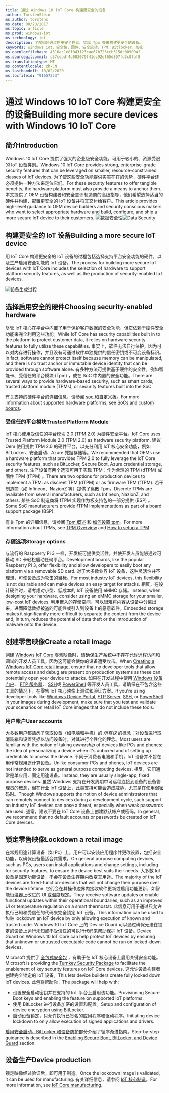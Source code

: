 ```yaml
---
title: 通过 Windows 10 IoT Core 构建更安全的设备
author: TorstenStein
ms.author: torstens
ms.date: 08/28/2017
ms.topic: article
ms.prod: windows-iot
ms.technology: iot
description: 了解如何通过启用安全启动、实现 Tpm 等来构建更安全的设备。
keywords: windows iot，安全性，固件，安全启动，TPM，Bitlocker，加密
ms.openlocfilehash: 4310ac1e8f043f23cae67b723ccb515dc009004f
ms.sourcegitcommit: c57cebdf4d083079f41ec92ef65d897fd3c0faf8
ms.translationtype: MT
ms.contentlocale: zh-CN
ms.lasthandoff: 10/02/2020
ms.locfileid: "91657353"
---
```

# <a name="building-more-secure-devices-with-windows-10-iot-core"></a><span data-ttu-id="3e47f-104">通过 Windows 10 IoT Core 构建更安全的设备</span><span class="sxs-lookup"><span data-stu-id="3e47f-104">Building more secure devices with Windows 10 IoT Core</span></span>

## <a name="introduction"></a><span data-ttu-id="3e47f-105">简介</span><span class="sxs-lookup"><span data-stu-id="3e47f-105">Introduction</span></span>  

<span data-ttu-id="3e47f-106">Windows 10 IoT Core 提供了强大的企业级安全功能，可用于较小的、资源受限的 IoT 设备类别。</span><span class="sxs-lookup"><span data-stu-id="3e47f-106">Windows 10 IoT Core provides strong, enterprise-grade security features that can be leveraged on smaller, resource-constrained classes of IoT devices.</span></span> <span data-ttu-id="3e47f-107">为了使这些安全功能提供实实在在的优势，硬件平台还必须提供一种方法来定位它们。</span><span class="sxs-lookup"><span data-stu-id="3e47f-107">For these security features to offer tangible benefits, the hardware platform must also provide a means to anchor them.</span></span> <span data-ttu-id="3e47f-108">本文提供了 OEM 设备构建者和安全意识制造商的高级指导，他们希望选择适当的硬件并构建、配置更安全的 IoT 设备并将其交付给客户。</span><span class="sxs-lookup"><span data-stu-id="3e47f-108">This article provides high-level guidance to OEM device builders and security conscious makers who want to select appropriate hardware and build, configure, and ship a more secure IoT device to their customers.</span></span>
<span data-ttu-id="3e47f-109">![数据安全性](../media/SecurityFlowAndCertificates/DataRestExecutionMotion.png)</span><span class="sxs-lookup"><span data-stu-id="3e47f-109">![Data Security](../media/SecurityFlowAndCertificates/DataRestExecutionMotion.png)</span></span>

## <a name="building-a-more-secure-iot-device"></a><span data-ttu-id="3e47f-110">构建更安全的 IoT 设备</span><span class="sxs-lookup"><span data-stu-id="3e47f-110">Building a more secure IoT device</span></span>  
<span data-ttu-id="3e47f-111">用 IoT Core 构建更安全的 IoT 设备的过程包括选择支持平台安全功能的硬件，以及生产启用安全功能的 IoT 设备。</span><span class="sxs-lookup"><span data-stu-id="3e47f-111">The process for building more secure IoT devices with IoT Core includes the selection of hardware to support platform security features, as well as the production of security-enabled IoT devices.</span></span>

![设备生成过程](../media/SecurityFlowAndCertificates/DeviceBuildProcess.png)


## <a name="choosing-security-enabled-hardware"></a><span data-ttu-id="3e47f-113">选择启用安全的硬件</span><span class="sxs-lookup"><span data-stu-id="3e47f-113">Choosing security-enabled hardware</span></span>
<span data-ttu-id="3e47f-114">尽管 IoT 核心在平台中内置了用于保护客户数据的安全功能，但它依赖于硬件安全功能来完全利用这些功能。</span><span class="sxs-lookup"><span data-stu-id="3e47f-114">While IoT Core has security capabilities built in to the platform to protect customer data, it relies on hardware security features to fully utilize these capabilities.</span></span> <span data-ttu-id="3e47f-115">事实上，软件无法自行保护，因为可以对内存进行操作，并且没有可通过软件单独提供的信任密钥或不可变设备标识。</span><span class="sxs-lookup"><span data-stu-id="3e47f-115">In fact, software cannot protect itself because memory can be manipulated, and there is no trust anchor or immutable device identity that can be provided through software alone.</span></span> <span data-ttu-id="3e47f-116">有多种方法可提供基于硬件的安全性，例如智能卡、受信任的平台模块 (Tpm) ，或在 SoC 中内置的安全功能。</span><span class="sxs-lookup"><span data-stu-id="3e47f-116">There are several ways to provide hardware-based security, such as smart cards, trusted platform module (TPMs), or security features built into the SoC.</span></span> 

<span data-ttu-id="3e47f-117">有关支持的硬件平台的详细信息，请参阅 [soc 和自定义板](https://docs.microsoft.com/windows/iot-core/learn-about-hardware/socsandcustomboards)。</span><span class="sxs-lookup"><span data-stu-id="3e47f-117">For more information about supported hardware platforms, see [SoCs and custom boards](https://docs.microsoft.com/windows/iot-core/learn-about-hardware/socsandcustomboards).</span></span> 

### <a name="trusted-platform-module"></a><span data-ttu-id="3e47f-118">受信任的平台模块</span><span class="sxs-lookup"><span data-stu-id="3e47f-118">Trusted Platform Module</span></span>
<span data-ttu-id="3e47f-119">IoT 核心使用受信任的平台模块 2.0 (TPM 2.0) 为硬件安全平台。</span><span class="sxs-lookup"><span data-stu-id="3e47f-119">IoT Core uses Trusted Platform Module 2.0 (TPM 2.0) as hardware security platform.</span></span> <span data-ttu-id="3e47f-120">建议 Oem 使用提供 TPM 2.0 的硬件平台，以充分利用 IoT 核心安全功能，例如 BitLocker、安全启动、Azure 凭据存储等。</span><span class="sxs-lookup"><span data-stu-id="3e47f-120">We recommended that OEMs use a hardware platform that provides TPM 2.0 to fully leverage the IoT Core security features, such as BitLocker, Secure Boot, Azure credential storage, and others.</span></span> <span data-ttu-id="3e47f-121">生产设备有两个选项可用于实现 TPM：作为合理的 TPM (dTPM) 或固件 TPM (fTPM) 。</span><span class="sxs-lookup"><span data-stu-id="3e47f-121">There are two options for production devices to implement a TPM: as discreet TPM (dTPM) or as firmware TPM (fTPM).</span></span> <span data-ttu-id="3e47f-122">若干制造商（如 Infineon、NazionZ 等）提供了离散 Tpm。</span><span class="sxs-lookup"><span data-stu-id="3e47f-122">Discrete TPMs are available from several manufacturers, such as Infineon, NazionZ, and others.</span></span> <span data-ttu-id="3e47f-123">某些 SoC 制造商将 fTPM 实现作为板支持包的一部分提供 (BSP) 。</span><span class="sxs-lookup"><span data-stu-id="3e47f-123">Some SoC manufacturers provide fTPM implementations as part of a board support package (BSP).</span></span> 

<span data-ttu-id="3e47f-124">有关 Tpm 的详细信息，请参阅 [Tpm 概述](https://docs.microsoft.com/windows/iot-core/secure-your-device/tpm) 和 [如何设置 tpm](https://docs.microsoft.com/windows/iot-core/secure-your-device/setuptpm)。</span><span class="sxs-lookup"><span data-stu-id="3e47f-124">For more information about TPMs, see [TPM Overview](https://docs.microsoft.com/windows/iot-core/secure-your-device/tpm) and [How to setup a TPM](https://docs.microsoft.com/windows/iot-core/secure-your-device/setuptpm).</span></span>

### <a name="storage-options"></a><span data-ttu-id="3e47f-125">存储选项</span><span class="sxs-lookup"><span data-stu-id="3e47f-125">Storage options</span></span>
<span data-ttu-id="3e47f-126">与流行的 Raspberry Pi 3 一样，开发板可提供灵活性，并使开发人员能够通过可移动 SD 卡轻松启动任何平台。</span><span class="sxs-lookup"><span data-stu-id="3e47f-126">Development boards, like the popular Raspberry Pi 3, offer flexibility and allow developers to easily boot any platform via a removable SD card.</span></span> <span data-ttu-id="3e47f-127">对于大多数业界 IoT 设备，这种灵活性并不理想，可使设备成为攻击的目标。</span><span class="sxs-lookup"><span data-stu-id="3e47f-127">For most industry IoT devices, this flexibility is not desirable and can make devices an easy target for attacks.</span></span> <span data-ttu-id="3e47f-128">相反，在设计硬件时，请考虑对小型、低成本的 IoT 设备使用 eMMC 存储。</span><span class="sxs-lookup"><span data-stu-id="3e47f-128">Instead, when designing your hardware, consider using an eMMC storage for your smaller, low-cost IoT devices.</span></span> <span data-ttu-id="3e47f-129">利用嵌入的存储空间，可以很难将内容从设备中分离出来，进而降低数据被盗的可能性或引入到设备上的恶意软件。</span><span class="sxs-lookup"><span data-stu-id="3e47f-129">Embedded storage makes it significantly more difficult to separate the content from the device and, in turn, reduces the potential of data theft or the introduction of malware onto the device.</span></span>

## <a name="create-a-retail-image"></a><span data-ttu-id="3e47f-130">创建零售映像</span><span class="sxs-lookup"><span data-stu-id="3e47f-130">Create a retail image</span></span> 
<span data-ttu-id="3e47f-131">[创建 Windows IoT Core 零售映像](https://docs.microsoft.com/windows-hardware/manufacture/iot/iot-core-manufacturing-guide)时，请确保生产系统中不存在允许远程访问和调试的开发人员工具，因为这可能会使你的设备遭受攻击。</span><span class="sxs-lookup"><span data-stu-id="3e47f-131">When [Creating a Windows IoT Core retail image](https://docs.microsoft.com/windows-hardware/manufacture/iot/iot-core-manufacturing-guide), ensure that no developer tools that allow remote access and debug are present on production systems as these can potentially open your device to attacks.</span></span> <span data-ttu-id="3e47f-132">如果在开发过程中使用 [Windows 设备门户](https://docs.microsoft.com/windows/iot-core/manage-your-device/remotedisplay)、 [FTP 服务器](https://docs.microsoft.com/windows/iot-core/connect-your-device/ftp)、 [SSH](https://docs.microsoft.com/windows/iot-core/connect-your-device/ssh)或 [PowerShell](https://docs.microsoft.com/windows/iot-core/connect-your-device/powershell) 等开发人员工具，请确保在不包含这些工具的情况下，在零售 IoT 核心映像上测试和验证方案。</span><span class="sxs-lookup"><span data-stu-id="3e47f-132">If you're using developer tools like [Windows Device Portal](https://docs.microsoft.com/windows/iot-core/manage-your-device/remotedisplay), [FTP Server](https://docs.microsoft.com/windows/iot-core/connect-your-device/ftp), [SSH](https://docs.microsoft.com/windows/iot-core/connect-your-device/ssh), or [PowerShell](https://docs.microsoft.com/windows/iot-core/connect-your-device/powershell) in your images during development, make sure that you test and validate your scenarios on retail IoT Core images that do not include these tools.</span></span>

### <a name="user-accounts"></a><span data-ttu-id="3e47f-133">用户帐户</span><span class="sxs-lookup"><span data-stu-id="3e47f-133">User accounts</span></span>
<span data-ttu-id="3e47f-134">大多数用户都熟悉了获取设备（如电脑和手机）的 *所有权* 的概念：对设备进行取消装箱和设置凭据以访问设备时，对其进行个性化的理念。</span><span class="sxs-lookup"><span data-stu-id="3e47f-134">Most users are familiar with the notion of taking *ownership* of devices like PCs and phones: the idea of personalizing a device when it's unboxed and of setting up credentials to access the device.</span></span> <span data-ttu-id="3e47f-135">不同于消费者电脑和手机，IoT 设备并不旨在用作常规用途计算设备。</span><span class="sxs-lookup"><span data-stu-id="3e47f-135">Unlike consumer PCs and phones, IoT devices are not intended to serve as general purpose computing devices.</span></span> <span data-ttu-id="3e47f-136">相反，它们通常是单应用、固定用途设备。</span><span class="sxs-lookup"><span data-stu-id="3e47f-136">Instead, they are usually single-app, fixed purpose devices.</span></span> <span data-ttu-id="3e47f-137">虽然 Windows 支持在开发周期中可远程连接到设备的设备管理员的概念，但在行业 IoT 设备上，此类支持可能会造成威胁，尤其是在使用弱密码时。</span><span class="sxs-lookup"><span data-stu-id="3e47f-137">Though Windows supports the notion of device administrators that can remotely connect to devices during a development cycle, such support on industry IoT devices can pose a threat, especially when weak passwords are used.</span></span> <span data-ttu-id="3e47f-138">通常，建议不要在 IoT Core 设备上创建默认帐户或密码。</span><span class="sxs-lookup"><span data-stu-id="3e47f-138">In general, we recommend that no default accounts or passwords be created on IoT Core devices.</span></span>

## <a name="lockdown-a-retail-image"></a><span data-ttu-id="3e47f-139">锁定零售映像</span><span class="sxs-lookup"><span data-stu-id="3e47f-139">Lockdown a retail image</span></span>
<span data-ttu-id="3e47f-140">在常规用途计算设备（如 Pc）上，用户可以安装应用程序并更改设置，包括安全功能，以确保设备最适合其需求。</span><span class="sxs-lookup"><span data-stu-id="3e47f-140">On general purpose computing devices, such as PCs, users can install applications and change settings, including for security features, to ensure the device best suits their needs.</span></span> <span data-ttu-id="3e47f-141">大多数 IoT 设备是固定功能设备，不会在设备生存期内改变其用途。</span><span class="sxs-lookup"><span data-stu-id="3e47f-141">The majority of the IoT devices are fixed-function-devices that will not change their purpose over the device lifetime.</span></span> <span data-ttu-id="3e47f-142">它们会在其操作边界内接收软件更新或启用功能更新，如智能恒温器上改进的 UI 或温度规定。</span><span class="sxs-lookup"><span data-stu-id="3e47f-142">They receive software updates or enable functional updates within their operational boundaries, such as an improved UI or temperature regulation on a smart thermostat.</span></span> <span data-ttu-id="3e47f-143">此信息可用于通过只允许执行已知和受信任的代码来完全锁定 IoT 设备。</span><span class="sxs-lookup"><span data-stu-id="3e47f-143">This information can be used to fully lockdown an IoT device by only allowing execution of known and trusted code.</span></span> <span data-ttu-id="3e47f-144">Windows 10 IoT Core 上的 Device Guard 可以通过确保无法在锁定的设备上运行未知或不受信任的可执行代码来帮助保护 IoT 设备。</span><span class="sxs-lookup"><span data-stu-id="3e47f-144">Device Guard on Windows 10 IoT Core can help protect IoT devices by ensuring that unknown or untrusted executable code cannot be run on locked-down devices.</span></span>

<span data-ttu-id="3e47f-145">Microsoft 提供了 [全包式安全包](https://github.com/ms-iot/security/tree/master/TurnkeySecurity) ，有助于在 IoT 核心设备上启用关键安全功能。</span><span class="sxs-lookup"><span data-stu-id="3e47f-145">Microsoft is providing the [Turnkey Security Package](https://github.com/ms-iot/security/tree/master/TurnkeySecurity) to facilitate the enablement of key security features on IoT Core devices.</span></span> <span data-ttu-id="3e47f-146">这允许设备构建者创建完全锁定的 IoT 设备。</span><span class="sxs-lookup"><span data-stu-id="3e47f-146">This lets device builders create fully locked down IoT devices.</span></span> <span data-ttu-id="3e47f-147">此包将帮助你：</span><span class="sxs-lookup"><span data-stu-id="3e47f-147">The package will help with:</span></span>

* <span data-ttu-id="3e47f-148">设置安全启动密钥并在支持的 IoT 平台上启用该功能。</span><span class="sxs-lookup"><span data-stu-id="3e47f-148">Provisioning Secure Boot keys and enabling the feature on supported IoT platforms.</span></span>
* <span data-ttu-id="3e47f-149">使用 BitLocker 进行设备加密的设置和配置。</span><span class="sxs-lookup"><span data-stu-id="3e47f-149">Setup and configuration of device encryption using BitLocker.</span></span> 
* <span data-ttu-id="3e47f-150">启动设备锁定，只允许执行已签名的应用程序和驱动程序。</span><span class="sxs-lookup"><span data-stu-id="3e47f-150">Initiating device lockdown to only allow execution of signed applications and drivers.</span></span>

<span data-ttu-id="3e47f-151">[启用安全启动、BitLocker 和设备防护](https://docs.microsoft.com/windows/iot-core/secure-your-device/securebootandbitlocker)部分介绍了循序渐进指南。</span><span class="sxs-lookup"><span data-stu-id="3e47f-151">Step-by-step guidance is described in the [Enabling Secure Boot, BitLocker, and Device Guard](https://docs.microsoft.com/windows/iot-core/secure-your-device/securebootandbitlocker) section.</span></span>

## <a name="device-production"></a><span data-ttu-id="3e47f-152">设备生产</span><span class="sxs-lookup"><span data-stu-id="3e47f-152">Device production</span></span>
<span data-ttu-id="3e47f-153">锁定映像经过验证后，即可用于制造。</span><span class="sxs-lookup"><span data-stu-id="3e47f-153">Once the lockdown image is validated, it can be used for manufacturing.</span></span> <span data-ttu-id="3e47f-154">有关详细信息，请参阅 [IoT 核心制造](https://docs.microsoft.com/windows-hardware/manufacture/iot/)。</span><span class="sxs-lookup"><span data-stu-id="3e47f-154">For more information, see [IoT Core manufacturing](https://docs.microsoft.com/windows-hardware/manufacture/iot/).</span></span>
